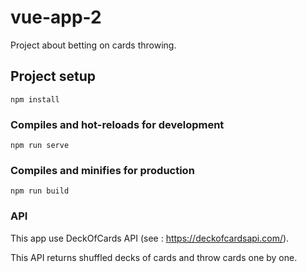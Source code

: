 # vue-app-2

Project about betting on cards throwing.

## Project setup
```
npm install
```

### Compiles and hot-reloads for development
```
npm run serve
```

### Compiles and minifies for production
```
npm run build
```

### API

This app use DeckOfCards API (see : https://deckofcardsapi.com/).

This API returns shuffled decks of cards and throw cards one by one.


